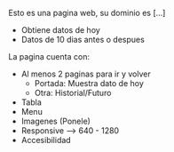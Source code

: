 Esto es una pagina web, su dominio es [...]
 - Obtiene datos de hoy
 - Datos de 10 dias antes o despues

La pagina cuenta con:
 - Al menos 2 paginas para ir y volver
    - Portada: Muestra dato de hoy
    - Otra: Historial/Futuro
 - Tabla
 - Menu
 - Imagenes (Ponele)
 - Responsive --> 640 - 1280
 - Accesibilidad